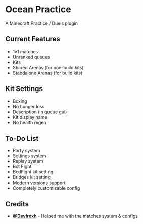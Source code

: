 # Ocean Practice
A Minecraft Practice / Duels plugin

## Current Features
- 1v1 matches
- Unranked queues
- Kits
- Shared Arenas (for non-build kits)
- Stabdalone Arenas (for build kits)

## Kit Settings
- Boxing
- No hunger loss
- Description (in queue gui)
- Kit display name
- No health regen

## To-Do List
- Party system
- Settings system
- Replay system
- Bot Fight
- BedFight kit setting
- Bridges kit setting
- Modern versions support
- Completely customizable config

## Credits
- [**@Devlrxxh**](https://github.com/Devlrxxh) - Helped me with the matches system & configs
